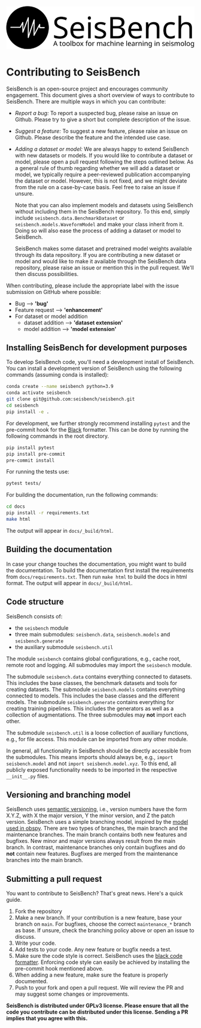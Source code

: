 ![image](docs/_static/seisbench_logo_subtitle.svg)
---
# Contributing to SeisBench

SeisBench is an open-source project and encourages community engagement.
This document gives a short overview of ways to contribute to SeisBench.
There are multiple ways in which you can contribute:

- *Report a bug:* To report a suspected bug, please raise an issue on Github. Please try to give a short but complete description of the issue.
- *Suggest a feature:* To suggest a new feature, please raise an issue on Github. Please describe the feature and the intended use case.
- *Adding a dataset or model:* We are always happy to extend SeisBench with new datasets or models. 
  If you would like to contribute a dataset or model, please open a pull request following the steps outlined below.
  As a general rule of thumb regarding whether we will add a dataset or model, we typically require a peer-reviewed publication accompanying the dataset or model.
  However, this is not fixed, and we might deviate from the rule on a case-by-case basis. Feel free to raise an issue if unsure.

  Note that you can also implement models and datasets using SeisBench without including them in the SeisBench repository.
  To this end, simply include `seisbench.data.BenchmarkDataset` or `seisbench.models.WaveformModel` and make your class inherit from it.
  Doing so will also ease the process of adding a dataset or model to SeisBench.
  
  SeisBench makes some dataset and pretrained model weights available through its data repository.
  If you are contributing a new dataset or model and would like to make it available through the SeisBench data repository,
  please raise an issue or mention this in the pull request.
  We'll then discuss possibilities.

When contributing, please include the appropriate label with the issue submission on GitHub where possible:

- Bug --> **'bug'**
- Feature request --> **'enhancement'**
- For dataset or model addition 
  - dataset addition --> **'dataset extension'**
  - model addition --> **'model extension'**

## Installing SeisBench for development purposes

To develop SeisBench code, you'll need a development install of SeisBench.
You can install a development version of SeisBench using the following commands (assuming conda is installed):
```bash
conda create --name seisbench python=3.9
conda activate seisbench
git clone git@github.com:seisbench/seisbench.git
cd seisbench
pip install -e .
```

For development, we further strongly recommend installing `pytest` and the pre-commit hook for the [Black](https://black.readthedocs.io/en/stable/) formatter.
This can be done by running the following commands in the root directory.
```bash
pip install pytest
pip install pre-commit
pre-commit install
```

For running the tests use:
```bash
pytest tests/
```

For building the documentation, run the following commands:
```bash
cd docs
pip install -r requirements.txt
make html
```
The output will appear in `docs/_build/html`.

## Building the documentation

In case your change touches the documentation, you might want to build the documentation.
To build the documentation first install the requirements from `docs/requirements.txt`.
Then run `make html` to build the docs in html format.
The output will appear in `docs/_build/html`.

## Code structure

SeisBench consists of:
- the `seisbench` module
- three main submodules: `seisbench.data`, `seisbench.models` and `seisbench.generate`
- the auxiliary submodule `seisbench.util`

The module `seisbench` contains global configurations, e.g., cache root, remote root and logging.
All submodules may import the `seisbench` module.

The submodule `seisbench.data` contains everything connected to datasets.
This includes the base classes, the benchmark datasets and tools for creating datasets.
The submodule `seisbench.models` contains everything connected to models.
This includes the base classes and the different models.
The submodule `seisbench.generate` contains everything for creating training pipelines.
This includes the generators as well as a collection of augmentations.
The three submodules may **not** import each other.

The submodule `seisbench.util` is a loose collection of auxiliary functions, e.g., for file access.
This module can be imported from any other module.

In general, all functionality in SeisBench should be directly accessible from the submodules.
This means imports should always be, e.g., `import seisbench.model` and not `import seisbench.model.xyz`.
To this end, all publicly exposed functionality needs to be imported in the respective `__init__.py` files.

## Versioning and branching model

SeisBench uses [semantic versioning](https://semver.org/), i.e., version numbers have the form X.Y.Z, with X the major version, Y the minor version, and Z the patch version.
SeisBench uses a simple branching model, inspired by the [model used in obspy](https://github.com/obspy/obspy/wiki/ObsPy-Git-Branching-Model).
There are two types of branches, the main branch and the maintenance branches.
The main branch contains both new features and bugfixes.
New minor and major versions always result from the main branch.
In contrast, maintenance branches only contain bugfixes and do **not** contain new features.
Bugfixes are merged from the maintenance branches into the main branch.

## Submitting a pull request

You want to contribute to SeisBench? That's great news. Here's a quick guide.

1. Fork the repository
1. Make a new branch. If your contribution is a new feature, base your branch on `main`.
   For bugfixes, choose the correct `maintenance_*` branch as base.
   If unsure, check the branching policy above or open an issue to discuss.
1. Write your code.
1. Add tests to your code. Any new feature or bugfix needs a test.
1. Make sure the code style is correct. SeisBench uses the [black code formatter](https://github.com/psf/black). Enforcing code style can easily be achieved by installing the pre-commit hook mentioned above.
1. When adding a new feature, make sure the feature is properly documented.
1. Push to your fork and open a pull request. We will review the PR and may suggest some changes or improvements.

**SeisBench is distributed under GPLv3 license.
Please ensure that all the code you contribute can be distributed under this license.
Sending a PR implies that you agree with this.**